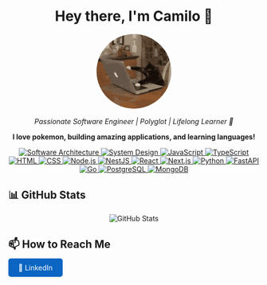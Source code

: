 <!-- markdownlint-disable MD033 -->
<h1 align="center">Hey there, I'm Camilo 👋</h1>

<p align="center">
  <img src="./assets/images/cat.gif" alt="Camilo" width="150" style="border-radius: 50%;" />
</p>

<p align="center">
  <em>Passionate Software Engineer | Polyglot | Lifelong Learner 🚀</em>
</p>

<p align="center">
  <strong>
    I love pokemon, building amazing applications, and learning languages!
  </strong>
</p>

<p align="center">
  <a href="https://en.wikipedia.org/wiki/Software_architecture" target="_blank">
    <img src="https://img.shields.io/badge/-Software_Architecture-4E5B5B?style=flat&logo=uml&logoColor=ffffff" alt="Software Architecture" />
  </a>
  <a href="https://en.wikipedia.org/wiki/Systems_design" target="_blank">
    <img src="https://img.shields.io/badge/-System_Design-3E8E41?style=flat&logo=thunderstore&logoColor=ffffff" alt="System Design" />
  </a>
  <a href="https://www.javascript.com/" target="_blank">
    <img src="https://img.shields.io/badge/-JavaScript-F7DF1E?style=flat&logo=javascript&logoColor=ffffff"  alt="JavaScript" />
  </a>
  <a href="https://www.typescriptlang.org/" target="_blank">
    <img src="https://img.shields.io/badge/-TypeScript-3178C6?style=flat&logo=typescript&logoColor=ffffff" alt="TypeScript" />
  </a>
  <a href="https://developer.mozilla.org/en-US/docs/Web/HTML" target="_blank">
    <img src="https://img.shields.io/badge/-HTML-E34F26?style=flat&logo=html5&logoColor=ffffff" alt="HTML" />
  </a>
  <a href="https://developer.mozilla.org/en-US/docs/Web/CSS" target="_blank">
    <img src="https://img.shields.io/badge/-CSS-1572B6?style=flat&logo=css3&logoColor=ffffff" alt="CSS" />
  </a>
  <a href="https://nodejs.org/" target="_blank">
    <img src="https://img.shields.io/badge/-Node.js-339933?style=flat&logo=node.js&logoColor=ffffff" alt="Node.js" />
  </a>
  <a href="https://nestjs.com/" target="_blank">
    <img src="https://img.shields.io/badge/-NestJS-E0234E?style=flat&logo=nestjs&logoColor=ffffff" alt="NestJS" />
  </a>
  <a href="https://reactjs.org/" target="_blank">
    <img src="https://img.shields.io/badge/-React-61DAFB?style=flat&logo=react&logoColor=ffffff" alt="React" />
  </a>
  <a href="https://nextjs.org/" target="_blank">
    <img src="https://img.shields.io/badge/-Next.js-000000?style=flat&logo=next.js&logoColor=ffffff" alt="Next.js" />
  </a>
  <a href="https://www.python.org/" target="_blank">
    <img src="https://img.shields.io/badge/-Python-3776AB?style=flat&logo=python&logoColor=ffffff" alt="Python" />
  </a>
  <a href="https://fastapi.tiangolo.com/" target="_blank">
    <img src="https://img.shields.io/badge/-FastAPI-009688?style=flat&logo=fastapi&logoColor=ffffff" alt="FastAPI" />
  </a>
  <a href="https://go.dev/" target="_blank">
    <img src="https://img.shields.io/badge/-Go-02569B?style=flat&logo=flutter&logoColor=ffffff" alt="Go" />
  </a>
  <a href="https://www.postgresql.org/" target="_blank">
    <img src="https://img.shields.io/badge/-PostgreSQL-336791?style=flat&logo=postgresql&logoColor=ffffff" alt="PostgreSQL" />
  </a>
  <a href="https://www.mongodb.com/" target="_blank">
    <img src="https://img.shields.io/badge/-MongoDB-47A248?style=flat&logo=mongodb&logoColor=ffffff" alt="MongoDB" />
  </a>
</p>

## 📊 GitHub Stats

<p align="center">
  <img src="https://github-readme-stats.vercel.app/api?username=ocamilomontealegre&show_icons=true&hide_title=true&count_private=true&hide=prs&theme=radical" alt="GitHub Stats" />
</p>

## 📫 How to Reach Me

<p>
  <a href="https://linkedin.com/in/ocamilomontealegre" target="_blank" style="text-decoration: none; padding: 10px 20px; background-color: #0A66C2; color: white; border-radius: 5px;">💼 LinkedIn</a>
</p>
